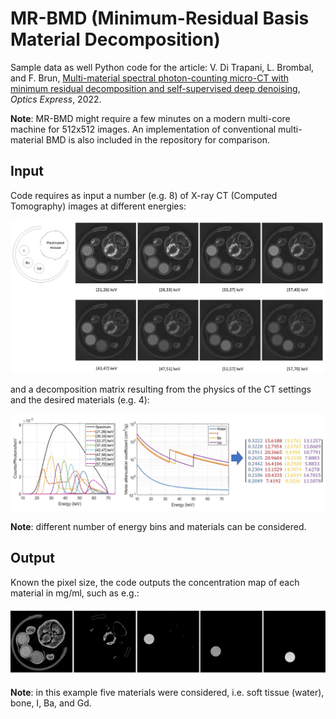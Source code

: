 # MR-BMD (Minimum-Residual Basis Material Decomposition)
Sample data as well Python code for the article: V. Di Trapani, L. Brombal, and F. Brun, [Multi-material spectral photon-counting micro-CT with minimum residual decomposition and self-supervised deep denoising](https://doi.org/10.1364/OE.471439), *Optics Express*, 2022.

**Note**: MR-BMD might require a few minutes on a modern multi-core machine for 512x512 images. An implementation of conventional multi-material BMD is also included in the repository for comparison.

## Input

Code requires as input a number (e.g. 8) of X-ray CT (Computed Tomography) images at different energies:

![](/doc/Figure1.jpg)

and a decomposition matrix resulting from the physics of the CT settings and the desired materials (e.g. 4):

![](/doc/Figure2.jpg)

**Note**: different number of energy bins and materials can be considered.

## Output

Known the pixel size, the code outputs the concentration map of each material in mg/ml, such as e.g.:

![](/doc/Figure3.jpg)

**Note**: in this example five materials were considered, i.e. soft tissue (water), bone, I, Ba, and Gd. 
